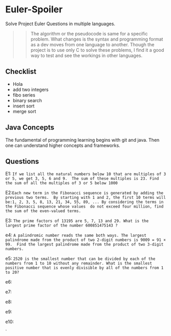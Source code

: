 # Euler-Spoiler
Solve Project Euler Questions in multiple languages.

>> The algorithm or the pseudocode is same for a specific problem. What changes is the syntax and programming format as a dev
   moves from one language to another. Though the project is to use only C to solve these problems, I find it a good way
   to test and see the workings in other languages.

## Checklist

- Hola
- add two integers
- fibo series
- binary search
- insert sort
- merge sort

## Java Concepts

The fundamental of programming learning begins with git and java.
Then one can understand higher concepts and frameworks. 

## Questions

E1: `If we list all the natural numbers below 10 that are multiples of 3 or 5, we get 3, 5, 6 and 9. 
The sum of these multiples is 23. Find the sum of all the multiples of 3 or 5 below 1000`

E2:`Each new term in the Fibonacci sequence is generated by adding the previous two terms. 
By starting with 1 and 2, the first 10 terms will be:1, 2, 3, 5, 8, 13, 21, 34, 55, 89, ... By considering the terms in the Fibonacci sequence whose values 
do not exceed four million, find the sum of the even-valued terms.`

E3: `The prime factors of 13195 are 5, 7, 13 and 29.
What is the largest prime factor of the number 600851475143 ?`

e4: `A palindromic number reads the same both ways. The largest palindrome made from the product of two 2-digit numbers is 9009 = 91 × 99. 
Find the largest palindrome made from the product of two 3-digit numbers.`

e5: `2520 is the smallest number that can be divided by each of the numbers from 1 to 10 without any remainder.
What is the smallest positive number that is evenly divisible by all of the numbers from 1 to 20?`

e6:

e7:

e8: 

e9:

e10:

`

